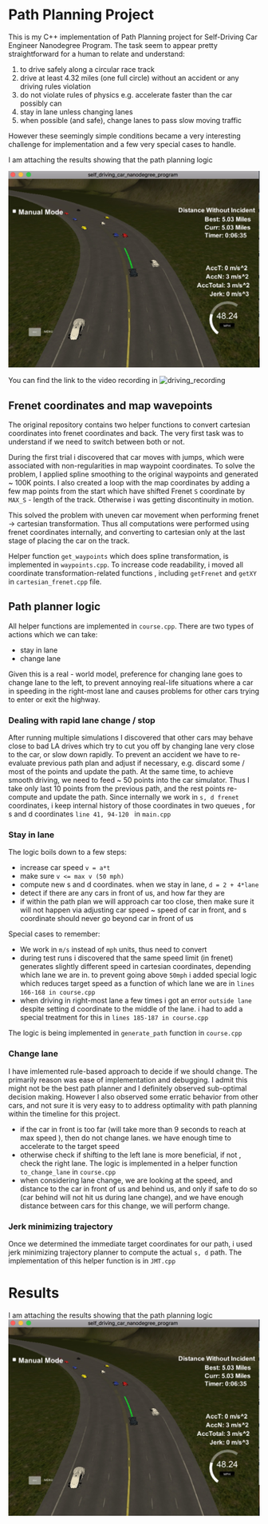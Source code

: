 # Path Planning Project
This is my C++ implementation of Path Planning project for Self-Driving Car Engineer Nanodegree Program.
The task seem to appear pretty straightforward for a human to relate and understand: 

1. to drive safely along a circular race track
2. drive at least 4.32 miles (one full circle) without an accident or any driving rules violation
3. do not violate rules of physics e.g. accelerate faster than the car possibly can
4. stay in lane unless changing lanes
5. when possible (and safe), change lanes to pass slow moving traffic

However these seemingly simple conditions became a very interesting challenge 
for implementation and a few very special cases to handle.

I am attaching the results showing that the path planning logic 

![Status](status.jpg)

You can find the link to the video recording in 
![[driving_recording](https://img.youtube.com/vi/gqep2TO4BRM/0.jpg)](https://youtu.be/gqep2TO4BRM)

## Frenet coordinates and map wavepoints
The original repository contains two helper functions to convert 
cartesian coordinates into frenet coordinates and back. The very first task 
was to understand if we need to switch between both or not. 

During the first trial i discovered that car moves with jumps, which were
 associated with non-regularities
in map waypoint coordinates. To solve the problem, I applied spline smoothing
to the original waypoints and generated ~ 100K points. 
I also created a loop with the map coordinates by adding a few map points from the start
which have shifted Frenet `S` coordinate by `MAX_S` - length of the track. Otherwise
i was getting discontinuity in motion.

This solved the problem with uneven car movement when performing frenet -> cartesian transformation.
Thus all computations were performed using frenet coordinates internally,
and converting to cartesian only at the last stage of placing the car on the track.

Helper function `get_waypoints` which does spline transformation, is implemented in `waypoints.cpp`.
To increase code readability, i moved all coordinate transformation-related
functions , including `getFrenet` and `getXY` in `cartesian_frenet.cpp` file.

## Path planner logic
All helper functions are implemented in `course.cpp`. There are two types of actions which we can take:
* stay in lane
* change lane

Given this is a real - world model, preference for changing lane goes to 
change lane to the left, to prevent annoying real-life situations where a car 
in speeding in the right-most lane and causes problems for other cars trying to enter or exit the highway.

### Dealing with rapid lane change / stop
After running multiple simulations I discovered that other cars may behave close to 
bad LA drives which try to cut you off by changing lane very close to the car, or 
slow down rapidly. To prevent an accident we have to re-evaluate previous
path plan and adjust if necessary, e.g. discard some / most of the points and update the path.
At the same time, to achieve smooth driving, we need to feed ~ 50 points into the car simulator.
Thus I take only last 10 points from the previous path, and the rest points re-compute and update the path.
Since internally we work in `s, d frenet` coordinates, i keep internal history 
of those coordinates in two queues , for s and d coordinates `line 41, 94-120 ` in `main.cpp` 
### Stay in lane
The logic boils down to a few steps:
 * increase car speed `v = a*t`
 * make sure `v <= max v (50 mph)`
 * compute new s and d coordinates. when we stay in lane, `d = 2 + 4*lane`
 * detect if there are any cars in front of us, and how far they are
 * if within the path plan we will approach car too close, then make sure it will not happen
 via adjusting car speed ~ speed of car in front, and s coordinate should  never go beyond car in front of us
 
Special cases to remember:
 * We work in `m/s` instead of `mph` units, thus need to convert
 * during test runs i discovered that the same speed limit (in frenet) 
 generates slightly different speed in cartesian coordinates, depending which lane we are in.
 to prevent going above `50mph` i added special logic which reduces target speed as a function of 
 which lane we are in `lines 166-168 in course.cpp`
 * when driving in right-most lane a few times i got an error `outside lane` despite setting
 d coordinate to the middle of the lane. i had to add a special treatment for this
 in `lines 185-187 in course.cpp`
 
 The logic is being implemented in `generate_path` function in  `course.cpp`
### Change lane
I have imlemented rule-based approach to decide if we should change. The primarily reason
was ease of implementation and debugging. I admit this might not be the best 
path planner and I definitely observed sub-optimal decision making.
However I also observed some erratic behavior from other cars, and not sure 
it is very easy to to address optimality with path planning within the 
timeline for this project.

* if the car in front is too far (will take more than 
9 seconds to reach at max speed ), then do not change lanes. we have enough time to accelerate to the
target speed
* otherwise check if shifting to the left lane is more beneficial, if not , check the 
right lane. The logic is implemented in  a helper function `to_change_lane` in `course.cpp`
* when considering lane change, we are looking at the speed, and distance
to the car in front of us and behind us, and only if safe to do so (car behind will not hit us during lane change), and we have 
enough distance between cars for this change, we will perform change.

### Jerk minimizing trajectory
Once we determined the immediate target coordinates for our path, 
i used jerk minimizing trajectory planner to compute the actual 
`s, d` path. The implementation of this helper function is in `JMT.cpp`

# Results
I am attaching the results showing that the path planning logic 
![Status](status.jpg)